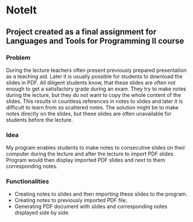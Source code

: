 # NoteIt #
## Project created as a final assignment for Languages and Tools for Programming II course ##

### Problem ###
During the lecture teachers often present previously prepared presentation as a teaching aid. Later it is usually possible for students to download the slides in PDF. All diligent students know, that these slides are often not enough to get a satisfactory grade  during an exam. They try to make notes during the lecture, but they do not want to copy the whole content of the slides. This results in countless references in notes to slides and later it is difficult to learn from so scattered notes. The solution might be to make notes directly on the slides, but these slides are often unavailable for students before the lecture.

### Idea ###
My program enables students to make notes to consecutive slides on their computer during the lecture and after the lecture to import PDF slides. Program would then display imported PDF slides and next to them corresponding notes.

### Functionalities ###
* Creating notes to slides and then importing these slides to the program.
* Creating notes to previously imported PDF file.
* Generating PDF document with slides and corresponding notes displayed side by side.